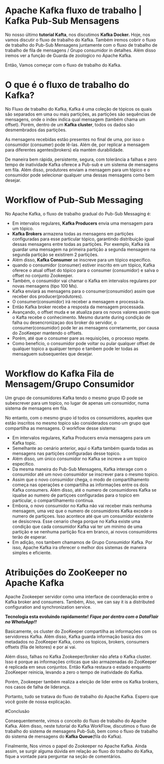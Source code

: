 # Apache Kafka fluxo de trabalho | Kafka Pub-Sub Mensagens

No nosso último  **tutorial Kafta**, nos discutimos **Kafka Docker.** Hoje, nos vamos discutir o fluxo de trabalho do Kafka. Também iremos cobrir o fluxo de trabalho do Pub-Sub Mensagens juntamente com o fluxo de trabalho de trabalho de fila de mensagens / Grupo consumidor in detalhes. Além disso iremos ver a função de Guarda de zoologico no Apache Kafka.

Então, Vamos começar com o fluxo de trabalho do Kafka.

# O que é o fluxo de trabalho do Kafka?

No Fluxo de trabalho do Kafka, Kafka é uma coleção de tópicos os quais são separados em uma ou mais partições, as partições são sequências de mensagens, onde o index indica qual mensagem (também chama um offset). Porém, dentro de um **Kafka cluster**, todos os dados são desmembrados das partições.

As mensagens recebidas estão presentes no final de uma, por isso o consumidor (consumer) pode lê-las. Além de, por replicar a mensagem para diferentes agentes(brokers) ela mantém durabilidade.

De maneira bem rápida, persistente, segura, com tolerância a falhas e zero tempo de inatividade Kafka oferece a Pub-sub e um sistema de mensagens em fila. Além disso, produtores enviam a mensagem para um tópico e o consumidor pode selecionar qualquer uma dessas mensagens como bem desejar.

# Workflow of Pub-Sub Messaging

No Apache Kafka, o fluxo de trabalho gradual do Pub-Sub Messaging é:

- Em intervalos regulares, **Kafka Producers** envia uma mensagem para um tópico.
- **Kafka Brokers** armazena todas as mensagens em partições configuradas para esse particular tópico, garantindo distribuição igual dessas mensagens entre todas as partições. Por exemplo, Kafka irá guardar uma mensagem na primeira partição a segunda mensagem na segunda partição se existirem 2 partições.
- Além disso, **Kafka Consumer** se inscreve para um tópico específico.
- quando o consumidor (consumer) estiver inscrito em um tópico, Kafka oferece o atual offset do tópico para o consumer (consumidor) e salva o offset no conjunto Zookeeper.
- Também, o consumidor vai chamar o Kafka em intervalos regulares por novas mensagens (tipo 100 Ms).
- Kafka enviará as mensagens para o consumer(consumidor) assim que receber dos producer(produtores).
- O consumer(consumidor) irá receber a mensagem e processá-la.
- Então Kafka broker recebe a resposta da mensagem processada.
- Avançando, o offset muda e se atualiza para os novos valores assim que o Kafta recebe o conhecimento. Mesmo durante during condição de falha ou desencronizaçao dos broker do servidor, o consumer(consumidor) pode ler as mensagens corretamente, por causa do ZooKeeper mantendo o offsets.
- Porém, até que o consumer pare as requisições, o processo repete.
- Como benefício, o consumidor pode voltar ou pular qualquer offset de qualquer topico a qualquer tempo e tambem pode ler todas as mensaguem subsequentes que desejar.

# Workflow do Kafka Fila de Mensagem/Grupo Consumidor

Um grupo de consumidores Kafka tendo o mesmo grupo ID pode se subescrever para um topico, no lugar de apenas um consumidor, numa sistema de mensagens em fila.

No entanto, com o mesmo grupo id todos os consumidores, aqueles que estão inscritos no mesmo topico são considerados como um grupo que compartilha as mensagens. O workflow desse sistema:

- Em intervalos regulares, Kafka Producers envia mensagens para um Kafka topic.
- Semelhante ao cenário  anterior, aqui o Kafta também  quarda todas as mensagens nas partições configuradas desse topico.
- Além disso, um único consumidor no Kafka se increve a um topico especifico.
- Da mesma maneira do Pub-Sub Mensagens, Kafka interage com o consumidor até um novo consumidor se inscrever para o mesmo topico.
- Assim que o novo consumidor chega, o modo de compartilhamento começa nas operações e compartilha as informações entre os dois Kafka consumers. Além disso, até o numero de consumidores Kafka se iqualse ao numero de partiçoes configuradas para o topico em particular, o compartilhamento continua.
- Embora, o novo consumidor no Kafka não vai receber mais nenhuma mensagem, uma vez que o numero de consumidores Kafka excede o numero de partiçoes. Isso acontece até que um consumidor existente se desiscreva. Esse cenario chega porque no Kafka existe uma condição que cada consumidor Kafka vai ter um minimo de uma partição e se nenhuma partição fica em branco, ai novos consumidores terão de esperar.
- Em adição, nos tambem chamamos de Grupo Consumidor Kafka. Por isso, Apache Kafka ira oferecer o melhor dos sistemas de maneira simples e eficiente.

# Atribuições do ZooKeeper no Apache Kafka

Apache Zookeeper servidor como uma interface de coordenação entre o Kafka broker and consumers. Também, Also, we can say it is a distributed configuration and synchronization service.

**Tecnologia esta evoluindo rapidamente!**
***Fique por dentro com o DataFlair no WhatsApp!!***

Basicamente, os cluster do ZooKeeper compartilha as informações com os servidoress Kafka. Além disso, Kafka guarda informação basica dos metadados no ZooKeeper Kafka, como os topicos, brokers, consumers offsets (fila de leitores) e por ai vai.

Além disso, falhas no Kafka Zookeeper/broker não afeta o Kafka cluster. Isso é porque as informações criticas que são armazenadas do ZooKeeper é replicada em seus conjuntos. Então Kafka restaura o estado enquanto ZooKeeper reinicia, levando a zero o tempo de inatividade do Kafka.

Porém, Zookeeper também realiza a eleição de lider entre os Kafka brokers, nos casos de falha de liderança.

Portanto, tudo se tratava do fluxo de trabalho do Apache Kafka. Espero que você goste de nossa explicação.

#Conclusão

Consequentemente, vimos o conceito do fluxo de trabalho do Apache Kafka. Além disso, neste tutorial do Kafka WorkFlow, discutimos o fluxo de trabalho do sistema de mensagens Pub-Sub, bem como o fluxo de trabalho do sistema de mensagens do **Kafka Queue**(fila do Kafka).

Finalmente, Nos vimos o papel do Zookeeper no Apache Kafka. Ainda assim, se surgir alguma dúvida em relação ao fluxo do trabalho do Kafka, fique a vontade para perguntar na seção de comentários.




